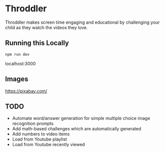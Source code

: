 # Throddler
Throddler makes screen time engaging and educational by challenging your child as they watch the videos they love.

## Running this Locally
`npm run dev`

localhost:3000

## Images
https://pixabay.com/

## TODO
- Automate word/answer generation for simple multiple choice image recognition prompts
- Add math-based challenges which are automatically generated
- Add numbers to video items
- Load from Youtube playlist
- Load from Youtube recently viewed